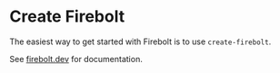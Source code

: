 # Create Firebolt

The easiest way to get started with Firebolt is to use `create-firebolt`.

See [firebolt.dev](https://firebolt.dev) for documentation.
